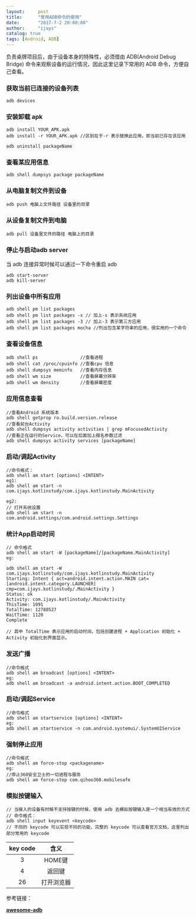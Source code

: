 ```yaml
---
layout:     post
title:      "常用ADB命令的使用"
date:       "2017-7-2 20:00:00"
author:     "ijays"
catalog: true
tags: [Android, ADB]
---
```


负责桌牌项目后，由于设备本身的特殊性，必须借由 ADB(Android Debug Bridge)  命令来观察设备的运行情况，因此这里记录下常用的 ADB 命令，方便自己查看。



### 获取当前已连接的设备列表

```
adb devices
```

### 安装卸载 apk

```
adb install YOUR_APK.apk
adb install -r YOUR_APK.apk //区别在于-r 表示替换此应用，即当前已存在该应用

adb uninstall packageName 
```

### 查看某应用信息

```shell
adb shell dumpsys package packageName
```

### 从电脑复制文件到设备

```
adb push 电脑上文件路径 设备里的目录
```

### 从设备复制文件到电脑

```
adb pull 设备里文件的路径 电脑上的目录
```

### 停止与启动adb server

当 adb 连接异常时候可以通过一下命令重启 adb

```
adb start-server
adb kill-server
```

### 列出设备中所有应用

```
adb shell pm list packages
adb shell pm list packages -s // 加上-s 表示系统应用
adb shell pm list packages -3 // 加上-3 表示第三方应用
adb shell pm list packages mocha //列出包含某字符串的应用，很实用的一个命令
```

### 查看设备信息

```
adb shell ps                //查看进程
adb shell cat /proc/cpuinfo //查看cpu 信息
adb shell dumpsys meminfo   //查看内存信息
adb shell wm size           //查看屏幕分辨率
adb shell wm density        //查看屏幕密度
```

### 应用信息查看

```
//查看Android 系统版本
adb shell getprop ro.build.version.release
//查看前台Activity
adb shell dumpsys activity activities | grep mFocusedActivity
//查看正在运行的Service，可以在后面加上报名参数过滤
adb shell dumpsys activity services [packageName]
```

### 启动/调起Activity

```shell
//命令格式：
adb shell am start [options] <INTENT>
eg1:
adb shell am start -n com.ijays.kotlinstudy/com.ijays.kotlinstudy.MainActivity

eg2:
// 打开系统设置
adb shell am start -n com.android.settings/com.android.settings.Settings
```

### 统计App启动时间

```shell
// 命令格式
adb shell am start -W [packageName]/[packageName.MainActivity]
eg:

adb shell am start -W com.ijays.kotlinstudy/com.ijays.kotlinstudy.MainActivity
Starting: Intent { act=android.intent.action.MAIN cat=[android.intent.category.LAUNCHER] cmp=com.ijays.kotlinstudy/.MainActivity }
Status: ok
Activity: com.ijays.kotlinstudy/.MainActivity
ThisTime: 1091
TotalTime: 12780527
WaitTime: 1120
Complete

// 其中 TotalTime 表示应用的启动时间，包括创建进程 + Application 初始化 + Activity 初始化到界面显示。

```



### 发送广播

```shell
//命令格式
adb shell am broadcast [options] <INTENT>
eg:
adb shell am broadcast -a android.intent.action.BOOT_COMPLETED
```



### 启动/调起Service

```shell
//命令格式
adb shell am startservice [options] <INTENT>
eg:
adb shell am startservice -n com.android.systemui/.SystemUIService
```

### 强制停止应用

```shell
//命令格式
adb shell am force-stop <packagename>
eg:
//停止360安全卫士的一切进程与服务
adb shell am force-stop com.qihoo360.mobilesafe
```

### 模拟按键输入

```shell
// 当接入的设备有时候不支持按键的时候，使用 adb 去模拟按键输入是一个相当有效的方式
// 命令格式：
adb shell input keyevent <keycode>
// 不同的 keycode 可以实现不同的功能，完整的 keycode 可以查看官方文档，这里列出部分常用的 keycode
```

| key code |    含义    |
| :------: | :--------: |
|    3     |   HOME键   |
|    4     |   返回键   |
|    26    | 打开浏览器 |





参考链接：

[**awesome-adb**](https://github.com/mzlogin/awesome-adb)







